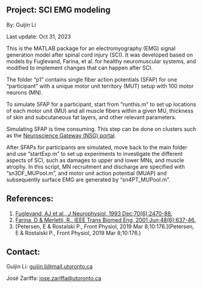 ## Project: SCI EMG modeling

By: Guijin Li

Last update: Oct 31, 2023

This is the MATLAB package for an electromyography (EMG) signal generation model after spinal cord injury (SCI). It was developed based on models by Fuglevand, Farina, et al. for healthy neuromuscular systems, and modified to implement changes that can happen after SCI.

The folder “p1” contains single fiber action potentials (SFAP) for one “participant” with a unique motor unit territory (MUT) setup with 100 motor neurons (MN). 

To simulate SFAP for a participant, start from “runthis.m” to set up locations of each motor unit (MU) and all muscle fibers within a given MU, thickness of skin and subcutaneous fat layers, and other relevant parameters.

Simulating SFAP is time consuming. This step can be done on clusters such as the [Neuroscience Gateway (NSG) portal](https://www.nsgportal.org/). 

After SFAPs for participants are simulated, move back to the main folder and use “startExp.m” to set up experiments to investigate the different aspects of SCI, such as damages to upper and lower MNs, and muscle atrophy. In this script, MN recruitment and discharge are specified with “sn3DF_MUPool.m”, and motor unit action potential (MUAP) and subsequently surface EMG are generated by “sn4PT_MUPool.m”. 

## References:
1. [Fuglevand, AJ et al., J Neurophysiol, 1993 Dec;70(6):2470-88.](https://pubmed.ncbi.nlm.nih.gov/8120594/)
1. [Farina, D & Merletti, R., IEEE Trans Biomed Eng, 2001 Jun;48(6):637-46.](https://pubmed.ncbi.nlm.nih.gov/11396594/)
1. [Petersen, E & Rostalski P., Front Physiol, 2019 Mar 8;10:176.](Petersen, E & Rostalski P., Front Physiol, 2019 Mar 8;10:176.)


## Contact:

Guijin Li: guijin.li@mail.utoronto.ca

José Zariffa: jose.zariffa@utoronto.ca 
